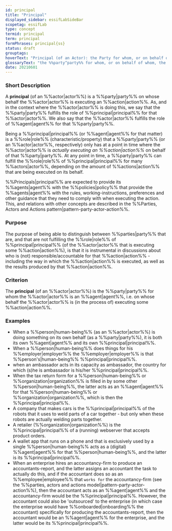 ```yaml
---
id: principal
title: "Principal"
displayed_sidebar: essifLabSideBar
scopetag: essifLab
type: concept
termid: principal
term: principal
formPhrases: principal{ss}
status: draft
grouptags:
hoverText: "Principal (of an Actor): the Party for whom, or on behalf of whom, the Actor is executing an Action (this Actor is then called an Agent of that Party)."
glossaryText: "the %%party^party%% for whom, or on behalf of whom, the %%actor^actor%% is executing an %%action^action%% (this %%actor^actor%% is then called an %%agent^agent%% of that %%party^party%%)."
date: 20210601
---
```


### Short Description
A **principal** (of an %%actor|actor%%) is a %%party|party%% on whose behalf the %%actor|actor%% is executing an %%action|action%%. As, and in the context where the %%actor|actor%% is doing this, we say that the %%party|party%% fulfills the role of %%principal|principal%% for that %%actor|actor%%. We also say that the %%actor|actor%% fulfills the role of %%agent|agent%% for that %%party|party%%.

Being a %%principal|principal%% (or %%agent|agent%% for that matter) is a %%role|role%% (characteristic/property) that a %%party|party%% (or an %%actor|actor%%, respectively) only has at a point in time where the %%actor|actor%% is _actually executing an %%action|action%%_ on behalf of that %%party|party%%. At any point in time, a %%party|party%% can fulfill the %%role|role%% of %%principal|principal%% for many %%actors|actor%%, depending on the amount of %%actions|action%% that are being executed on its behalf.

%%Principals|principal%% are expected to provide its %%agents|agent%% with the %%policies|policy%% that provide the %%agents|agent%% with the rules, working-instructions, preferences and other guidance that they need to comply with when executing the action. This, and relations with other concepts are described in the %%Parties, Actors and Actions pattern|pattern-party-actor-action%%.

### Purpose
The purpose of being able to distinguish between %%parties|party%% that are, and that are not fulfilling the %%role|role%% of %%principal|principal%% (of the %%actor|actor%% that is executing some %%action|action%%), is that it is instrumental in discussions about who is (not) responsible/accountable for that %%action|action%% - including the way in which the %%action|action%% is executed, as well as the results produced by that %%action|action%%.

### Criterion
The **principal** (of an %%actor|actor%%) is the %%party|party%% for whom the %%actor|actor%% is an %%agent|agent%%, i.e. on whose behalf the %%actor|actor%% is (in the process of) executing some %%action|action%%.

### Examples

- When a %%person|human-being%% (as an %%actor|actor%%) is doing something on its own behalf (as a %%party|party%%), it is both its own %%agent|agent%% and its own %%principal|principal%%.
- When a %%person|human-being%% does things for his %%employer|employer%% the %%employer|employer%% is that %%person's|human-being%% %%principal|principal%%.
- when an ambassador acts in its capacity as ambassador, the country for which (s)he is ambassador is his/her %%principal|principal%%.
- When the tax return form for a %%person|human-being%% or %%organization|organization%% is filled in by some other %%person|human-being%%, the latter acts as an %%agent|agent%% for that %%person|human-being%% or %%organization|organization%%, which is then the %%principal|principal%%.
- A company that makes cars is the %%principal|principal%% of the robots that it uses to weld parts of a car together - but only when these robots are actually welding parts together.
- A retailer (%%organization|organization%%) is the %%principal|principal%% of a (running) webserver that accepts product orders.
- A wallet app that runs on a phone and that is exclusively used by a single %%person|human-being%% acts as a (digital) %%agent|agent%% for that %%person|human-being%%, and the latter is its %%principal|principal%%.
- When an enterprise hires an accountancy-firm to produce an accountants-report, and the latter assigns an accountant the task to actually do this, and if the accountant does so as an %%employee|employee%% that `works for` the accountancy-firm (see the %%parties, actors and actions model|pattern-party-actor-action%%), then the accountant acts as an %%agent|agent%% and the accountancy-firm would be the %%principal|principal%%. However, the accountant could also be 'outsourced' to the enterprise (in which case the enterprise would have %%onboarded|onboarding%% the accountant) specifically for producing the accountants-report, then the accountant would be an %%agent|agent%% for the enterprise, and the latter would be its %%principal|principal%%.
